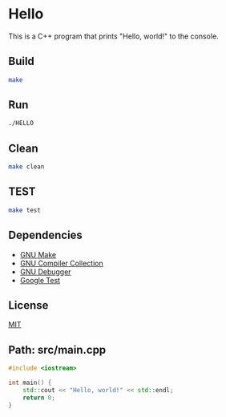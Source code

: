 # Hello

This is a C++ program that prints "Hello, world!" to the console.

## Build

```bash
make
```

## Run

```bash
./HELLO
```

## Clean

```bash
make clean
```

## TEST

```bash
make test
```

## Dependencies

- [GNU Make](https://www.gnu.org/software/make/)
- [GNU Compiler Collection](https://gcc.gnu.org/)
- [GNU Debugger](https://www.gnu.org/software/gdb/)
- [Google Test](https://github.com/google/googletest.git)

## License

[MIT](https://choosealicense.com/licenses/mit/)

## Path: src/main.cpp

```cpp
#include <iostream>

int main() {
    std::cout << "Hello, world!" << std::endl;
    return 0;
}
```
